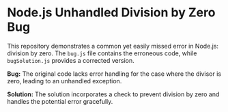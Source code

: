 # Node.js Unhandled Division by Zero Bug

This repository demonstrates a common yet easily missed error in Node.js: division by zero. The `bug.js` file contains the erroneous code, while `bugSolution.js` provides a corrected version.

**Bug:** The original code lacks error handling for the case where the divisor is zero, leading to an unhandled exception.

**Solution:** The solution incorporates a check to prevent division by zero and handles the potential error gracefully.